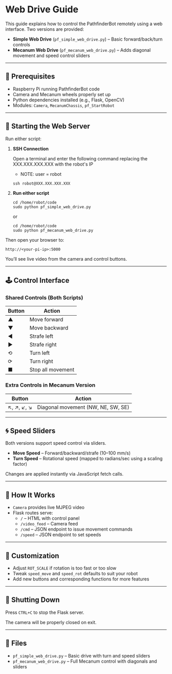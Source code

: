 # Web Drive Guide

This guide explains how to control the PathfinderBot remotely using a web interface. Two versions are provided:

- **Simple Web Drive** (`pf_simple_web_drive.py`) – Basic forward/back/turn controls
- **Mecanum Web Drive** (`pf_mecanum_web_drive.py`) – Adds diagonal movement and speed control sliders

---

## 🧰 Prerequisites

- Raspberry Pi running PathfinderBot code
- Camera and Mecanum wheels properly set up
- Python dependencies installed (e.g., Flask, OpenCV)
- Modules: `Camera`, `MecanumChassis`, `pf_StartRobot`

---

## 🚀 Starting the Web Server

Run either script:

1. **SSH Connection**

    Open a terminal and enter the following command replacing the XXX.XXX.XXX.XXX with the robot's IP
    - NOTE: user = robot
    ~~~
    ssh robot@XXX.XXX.XXX.XXX
    ~~~

1. **Run either script**
  
   ~~~
   cd /home/robot/code
   sudo python pf_simple_web_drive.py

   ~~~
   or
   ~~~
   cd /home/robot/code
   sudo python pf_mecanum_web_drive.py
   
   ~~~

Then open your browser to:

```
http://<your-pi-ip>:5000
```

You’ll see live video from the camera and control buttons.

---

## 🕹️ Control Interface

### Shared Controls (Both Scripts)

| Button         | Action               |
|----------------|----------------------|
| ▲              | Move forward         |
| ▼              | Move backward        |
| ◀              | Strafe left          |
| ▶              | Strafe right         |
| ⟲              | Turn left            |
| ⟳              | Turn right           |
| ■              | Stop all movement    |

### Extra Controls in Mecanum Version

| Button         | Action                   |
|----------------|--------------------------|
| ↖, ↗, ↙, ↘     | Diagonal movement (NW, NE, SW, SE) |

---

## 🌀 Speed Sliders

Both versions support speed control via sliders.

- **Move Speed** – Forward/backward/strafe (10–100 mm/s)
- **Turn Speed** – Rotational speed (mapped to radians/sec using a scaling factor)

Changes are applied instantly via JavaScript fetch calls.

---

## 🧠 How It Works

- `Camera` provides live MJPEG video
- Flask routes serve:
  - `/` – HTML with control panel
  - `/video_feed` – Camera feed
  - `/cmd` – JSON endpoint to issue movement commands
  - `/speed` – JSON endpoint to set speeds

---

## 🧪 Customization

- Adjust `ROT_SCALE` if rotation is too fast or too slow
- Tweak `speed_move` and `speed_rot` defaults to suit your robot
- Add new buttons and corresponding functions for more features

---

## 🛑 Shutting Down

Press `CTRL+C` to stop the Flask server.

The camera will be properly closed on exit.

---

## 📁 Files

- `pf_simple_web_drive.py` – Basic drive with turn and speed sliders
- `pf_mecanum_web_drive.py` – Full Mecanum control with diagonals and sliders
